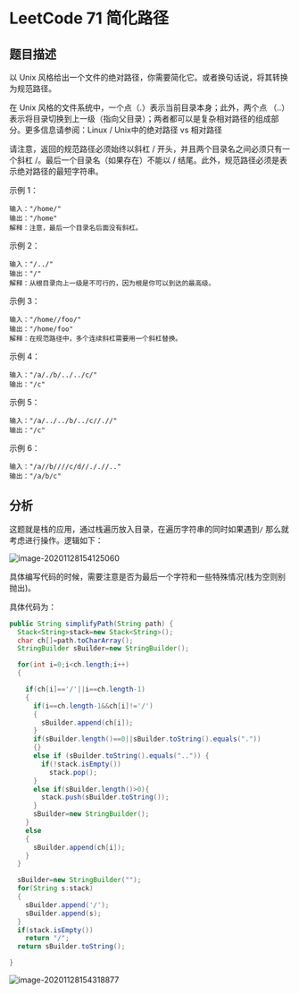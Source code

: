 # LeetCode 71 简化路径



## 题目描述

以 Unix 风格给出一个文件的绝对路径，你需要简化它。或者换句话说，将其转换为规范路径。

在 Unix 风格的文件系统中，一个点（.）表示当前目录本身；此外，两个点 （..） 表示将目录切换到上一级（指向父目录）；两者都可以是复杂相对路径的组成部分。更多信息请参阅：Linux / Unix中的绝对路径 vs 相对路径

请注意，返回的规范路径必须始终以斜杠 / 开头，并且两个目录名之间必须只有一个斜杠 /。最后一个目录名（如果存在）不能以 / 结尾。此外，规范路径必须是表示绝对路径的最短字符串。

 

示例 1：

```
输入："/home/"
输出："/home"
解释：注意，最后一个目录名后面没有斜杠。
```

示例 2：

```
输入："/../"
输出："/"
解释：从根目录向上一级是不可行的，因为根是你可以到达的最高级。
```

示例 3：

```
输入："/home//foo/"
输出："/home/foo"
解释：在规范路径中，多个连续斜杠需要用一个斜杠替换。
```

示例 4：

```
输入："/a/./b/../../c/"
输出："/c"
```

示例 5：

```
输入："/a/../../b/../c//.//"
输出："/c"
```

示例 6：

```
输入："/a//b////c/d//././/.."
输出："/a/b/c"
```

## 分析

这题就是栈的应用，通过栈遍历放入目录，在遍历字符串的同时如果遇到`/` 那么就考虑进行操作。逻辑如下：

![image-20201128154125060](https://bigsai.oss-cn-shanghai.aliyuncs.com/img/image-20201128154125060.png)

具体编写代码的时候，需要注意是否为最后一个字符和一些特殊情况(栈为空则别抛出)。

具体代码为：

```java
public String simplifyPath(String path) {
  Stack<String>stack=new Stack<String>();
  char ch[]=path.toCharArray();
  StringBuilder sBuilder=new StringBuilder();

  for(int i=0;i<ch.length;i++)
  {

    if(ch[i]=='/'||i==ch.length-1)
    {
      if(i==ch.length-1&&ch[i]!='/')
      {
        sBuilder.append(ch[i]);
      }
      if(sBuilder.length()==0||sBuilder.toString().equals("."))
      {}
      else if (sBuilder.toString().equals("..")) {
        if(!stack.isEmpty())
          stack.pop();
      }
      else if(sBuilder.length()>0){
        stack.push(sBuilder.toString());
      }
      sBuilder=new StringBuilder();
    }	
    else 
    {
      sBuilder.append(ch[i]);
    }
  }

  sBuilder=new StringBuilder("");
  for(String s:stack)
  {
    sBuilder.append('/');
    sBuilder.append(s);
  }
  if(stack.isEmpty())
    return "/";
  return sBuilder.toString();

}
```

![image-20201128154318877](https://bigsai.oss-cn-shanghai.aliyuncs.com/img/image-20201128154318877.png)